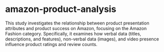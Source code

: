 # amazon-product-analysis
This study investigates the relationship between product presentation attributes and product success on Amazon, focusing on the Amazon Fashion category. Specifically, it examines how verbal data (titles, descriptions, and features), non-verbal data (images), and video presence influence product ratings and review counts. 


